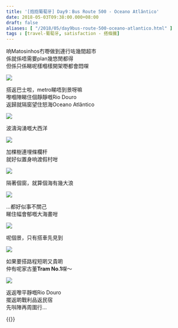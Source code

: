 ```yaml
---
title: '[抱抱葡萄牙] Day9：Bus Route 500 - Oceano Atlântico'
date: 2018-05-03T09:38:00.000+08:00
draft: false
aliases: [ "/2018/05/day9bus-route-500-oceano-atlantico.html" ]
tags : [travel-葡萄牙, satisfaction - 搭條鐵]
---
```


响Matosinhos冇嘢做到連行咗幾間超市  
係就係唔需要plan幾悠閒都得  
但係只係睇呢樣嗰樣開架嘢都會悶㗎  

![](/images/portugal9f1.jpg)

搭返巴士啦，metro睇唔到景呀嘛  
嚟嗰陣睇住個靜靜嘅Rio Douro  
返歸就隔窗望住怒海Oceano Atlântico  

![](/images/portugal9f2.jpg)

波濤洶湧嘅大西洋  

![](/images/portugal9f3.jpg)

加棵樹連埋條欄杆  
就好似置身响渡假村咁  

![](/images/portugal9f4.jpg)

隔著個窗，就算個海有幾大浪  

![](/images/portugal9f.jpg)

...都好似事不關己  
睇住幅會郁嘅大海畫咁  

![](/images/portugal9f5.jpg)

呢個景，只有搭車先見到

![](/images/portugal9f6.jpg)

如果要搭路程短啲又貴啲  
仲有呢家古董**Tram No.1**㗎～  

![](/images/portugal9f7.jpg)

返返嚟平靜嘅Rio Douro  
擺返啲戰利品返民宿  
先唞陣再周圍行...  
  

{{<portugal>}}  
